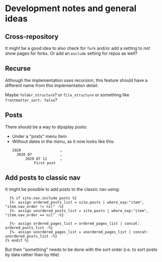# Development notes and general ideas

## Cross-repository

It might be a good idea to also check for `fork` and/or add a setting to _not_
show pages for forks. Or add an `exclude` setting for repos as well?

## Recurse

Although the implementation uses recursion, this feature should have a different
name from this implementation detail.

Maybe `folder_structure`? or `file_structure` or something like
`frontmatter_sort: false`?

## Posts

There should be a way to dipsplay posts:

- Under a "posts" menu item
- Without dates in the menu, as it now looks like this:
  ```
  2020                  ⌄
    2020 07             ⌄
        2020 07 11      ⌄
            First post
  ```

## Add posts to classic nav

It might be possible to add posts to the classic nav using:

```
  {% if site.nav.include_posts %}
  {%- assign ordered_posts_list = site.posts | where_exp:"item", "item.nav_order != nil" -%}
  {%- assign unordered_posts_list = site.posts | where_exp:"item", "item.nav_order == nil" -%}

  {%- assign ordered_pages_list = ordered_pages_list | concat: ordered_posts_list -%}
  {%- assign unordered_pages_list = unordered_pages_list | concat: unordered_posts_list -%}
{% endif %}
```

But then "something" needs to be done with the sort order (i.e. to sort posts by
date rather than by title)
